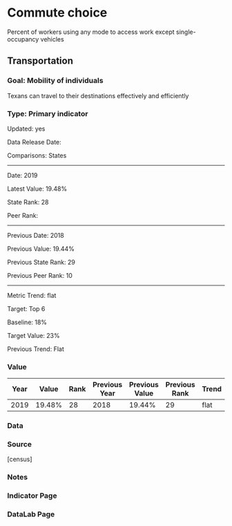 # Commute choice

Percent of workers using any mode to access work except single-occupancy vehicles

## Transportation

### Goal: Mobility of individuals

Texans can travel to their destinations effectively and efficiently

### Type: Primary indicator

Updated: yes

Data Release Date: 


Comparisons: States


----

Date: 2019

Latest Value: 19.48% 

State Rank: 28

Peer Rank: 


----

Previous Date: 2018

Previous Value: 19.44%

Previous State Rank: 29

Previous Peer Rank: 10


----
Metric Trend: flat

Target: Top 6

Baseline: 18%

Target Value: 23%

Previous Trend: Flat



### Value

| Year        |  Value      | Rank        | Previous Year | Previous Value | Previous Rank | Trend | 
| ----------- | ----------- | ----------- | ----------- | ----------- | ----------- | -----------|
|   2019       | 19.48%      |  28        |       2018  |   19.44%    |       29    |    flat    | 

### Data

### Source

[census]

### Notes


### Indicator Page


### DataLab Page
